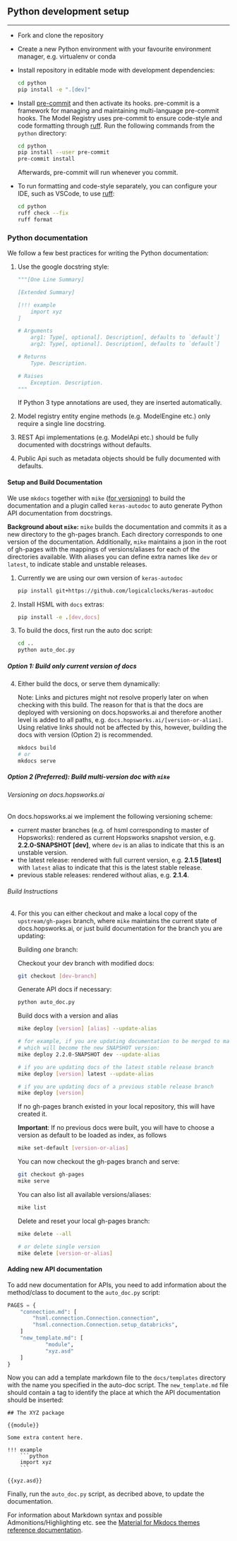 ## Python development setup
---

- Fork and clone the repository

- Create a new Python environment with your favourite environment manager, e.g. virtualenv or conda

- Install repository in editable mode with development dependencies:

    ```bash
    cd python
    pip install -e ".[dev]"
    ```

- Install [pre-commit](https://pre-commit.com/) and then activate its hooks. pre-commit is a framework for managing and maintaining multi-language pre-commit hooks. The Model Registry uses pre-commit to ensure code-style and code formatting through [ruff](https://docs.astral.sh/ruff/). Run the following commands from the `python` directory:

    ```bash
    cd python
    pip install --user pre-commit
    pre-commit install
    ```

  Afterwards, pre-commit will run whenever you commit.

- To run formatting and code-style separately, you can configure your IDE, such as VSCode, to use [ruff](https://docs.astral.sh/ruff/tutorial/#getting-started):

    ```bash
    cd python
    ruff check --fix
    ruff format
    ```

### Python documentation

We follow a few best practices for writing the Python documentation:

1. Use the google docstring style:

    ```python
    """[One Line Summary]

    [Extended Summary]

    [!!! example
        import xyz
    ]

    # Arguments
        arg1: Type[, optional]. Description[, defaults to `default`]
        arg2: Type[, optional]. Description[, defaults to `default`]

    # Returns
        Type. Description.

    # Raises
        Exception. Description.
    """
    ```

    If Python 3 type annotations are used, they are inserted automatically.


2. Model registry entity engine methods (e.g. ModelEngine etc.) only require a single line docstring.
3. REST Api implementations (e.g. ModelApi etc.) should be fully documented with docstrings without defaults.
4. Public Api such as metadata objects should be fully documented with defaults.

#### Setup and Build Documentation

We use `mkdocs` together with `mike` ([for versioning](https://github.com/jimporter/mike/)) to build the documentation and a plugin called `keras-autodoc` to auto generate Python API documentation from docstrings.

**Background about `mike`:**
    `mike` builds the documentation and commits it as a new directory to the gh-pages branch. Each directory corresponds to one version of the documentation. Additionally, `mike` maintains a json in the root of gh-pages with the mappings of versions/aliases for each of the directories available. With aliases you can define extra names like `dev` or `latest`, to indicate stable and unstable releases.

1. Currently we are using our own version of `keras-autodoc`

    ```bash
    pip install git+https://github.com/logicalclocks/keras-autodoc
    ```

2. Install HSML with `docs` extras:

    ```bash
    pip install -e .[dev,docs]
    ```

3. To build the docs, first run the auto doc script:

    ```bash
    cd ..
    python auto_doc.py
    ```

##### Option 1: Build only current version of docs

4. Either build the docs, or serve them dynamically:

    Note: Links and pictures might not resolve properly later on when checking with this build.
    The reason for that is that the docs are deployed with versioning on docs.hopsworks.ai and
    therefore another level is added to all paths, e.g. `docs.hopsworks.ai/[version-or-alias]`.
    Using relative links should not be affected by this, however, building the docs with version
    (Option 2) is recommended.

    ```bash
    mkdocs build
    # or
    mkdocs serve
    ```

##### Option 2 (Preferred): Build multi-version doc with `mike`

###### Versioning on docs.hopsworks.ai

On docs.hopsworks.ai we implement the following versioning scheme:

- current master branches (e.g. of hsml corresponding to master of Hopsworks): rendered as current Hopsworks snapshot version, e.g. **2.2.0-SNAPSHOT [dev]**, where `dev` is an alias to indicate that this is an unstable version.
- the latest release: rendered with full current version, e.g. **2.1.5 [latest]** with `latest` alias to indicate that this is the latest stable release.
- previous stable releases: rendered without alias, e.g. **2.1.4**.

###### Build Instructions

4. For this you can either checkout and make a local copy of the `upstream/gh-pages` branch, where
`mike` maintains the current state of docs.hopsworks.ai, or just build documentation for the branch you are updating:

    Building *one* branch:

    Checkout your dev branch with modified docs:
    ```bash
    git checkout [dev-branch]
    ```

    Generate API docs if necessary:
    ```bash
    python auto_doc.py
    ```

    Build docs with a version and alias
    ```bash
    mike deploy [version] [alias] --update-alias

    # for example, if you are updating documentation to be merged to master,
    # which will become the new SNAPSHOT version:
    mike deploy 2.2.0-SNAPSHOT dev --update-alias

    # if you are updating docs of the latest stable release branch
    mike deploy [version] latest --update-alias

    # if you are updating docs of a previous stable release branch
    mike deploy [version]
    ```

    If no gh-pages branch existed in your local repository, this will have created it.

    **Important**: If no previous docs were built, you will have to choose a version as default to be loaded as index, as follows

    ```bash
    mike set-default [version-or-alias]
    ```

    You can now checkout the gh-pages branch and serve:
    ```bash
    git checkout gh-pages
    mike serve
    ```

    You can also list all available versions/aliases:
    ```bash
    mike list
    ```

    Delete and reset your local gh-pages branch:
    ```bash
    mike delete --all

    # or delete single version
    mike delete [version-or-alias]
    ```

#### Adding new API documentation

To add new documentation for APIs, you need to add information about the method/class to document to the `auto_doc.py` script:

```python
PAGES = {
    "connection.md": [
        "hsml.connection.Connection.connection",
        "hsml.connection.Connection.setup_databricks",
    ]
    "new_template.md": [
            "module",
            "xyz.asd"
    ]
}
```

Now you can add a template markdown file to the `docs/templates` directory with the name you specified in the auto-doc script. The `new_template.md` file should contain a tag to identify the place at which the API documentation should be inserted:

```
## The XYZ package

{{module}}

Some extra content here.

!!! example
    ```python
    import xyz
    ```

{{xyz.asd}}
```

Finally, run the `auto_doc.py` script, as decribed above, to update the documentation.

For information about Markdown syntax and possible Admonitions/Highlighting etc. see
the [Material for Mkdocs themes reference documentation](https://squidfunk.github.io/mkdocs-material/reference/abbreviations/).
